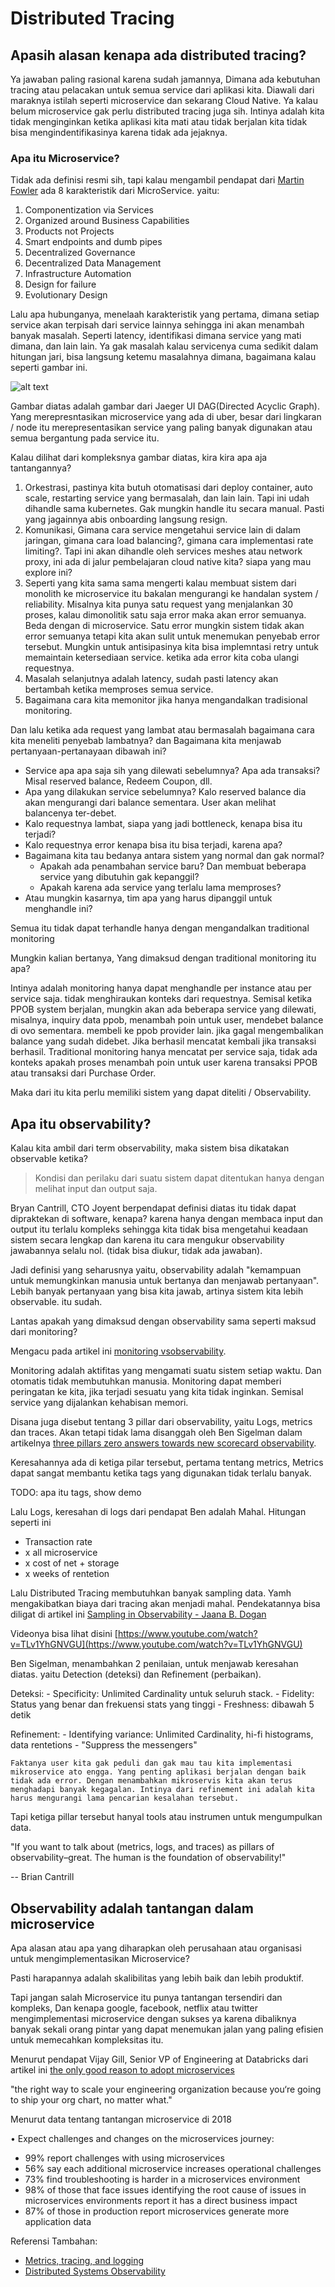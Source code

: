 # Distributed Tracing


## Apasih alasan kenapa ada distributed tracing?

Ya jawaban paling rasional karena sudah jamannya, Dimana ada kebutuhan tracing atau pelacakan untuk semua service dari aplikasi kita. Diawali dari maraknya istilah seperti microservice dan sekarang Cloud Native. Ya kalau belum microservice gak perlu distributed tracing juga sih.
Intinya adalah kita tidak menginginkan ketika aplikasi kita mati atau tidak berjalan kita tidak bisa mengindentifikasinya karena tidak ada jejaknya.

### Apa itu Microservice?

Tidak ada definisi resmi sih, tapi kalau mengambil pendapat dari [Martin Fowler](https://martinfowler.com/articles/microservices.html) ada 8 karakteristik dari MicroService. yaitu:

1. Componentization via Services
2. Organized around Business Capabilities
3. Products not Projects
4. Smart endpoints and dumb pipes
5. Decentralized Governance
6. Decentralized Data Management
7. Infrastructure Automation
8. Design for failure
9. Evolutionary Design

Lalu apa hubunganya, menelaah karakteristik yang pertama, dimana setiap service akan terpisah dari service lainnya sehingga ini akan menambah banyak masalah. Seperti latency, identifikasi dimana service yang mati dimana, dan lain lain. Ya gak masalah kalau servicenya cuma sedikit dalam hitungan jari, bisa langsung ketemu masalahnya dimana, bagaimana kalau seperti gambar ini.

![alt text](/images/visual-uber-microservice.jpg "Gambar dari buku mastering distributed tracing")

Gambar diatas adalah gambar dari Jaeger UI DAG(Directed Acyclic Graph). Yang merepresntasikan microservice yang ada di uber, besar dari lingkaran / node itu merepresentasikan service yang paling banyak digunakan atau semua bergantung pada service itu.

Kalau dilihat dari kompleksnya gambar diatas, kira kira apa aja tantangannya?

1. Orkestrasi, pastinya kita butuh otomatisasi dari deploy container, auto scale, restarting service yang bermasalah, dan lain lain. Tapi ini udah dihandle sama kubernetes. Gak mungkin handle itu secara manual. Pasti yang jagainnya abis onboarding langsung resign.
2. Komunikasi, Gimana cara service mengetahui service lain di dalam jaringan, gimana cara load balancing?, gimana cara implementasi rate limiting?. Tapi ini akan dihandle oleh services meshes atau network proxy, ini ada di jalur pembelajaran cloud native kita? siapa yang mau explore ini?
3. Seperti yang kita sama sama mengerti kalau membuat sistem dari monolith ke microservice itu bakalan mengurangi ke handalan system / reliability. Misalnya kita punya satu request yang menjalankan 30 proses, kalau dimonolitik satu saja error maka akan error semuanya. Beda dengan di microservice. Satu error mungkin sistem tidak akan error semuanya tetapi kita akan sulit untuk menemukan penyebab error tersebut. Mungkin untuk antisipasinya kita bisa implemntasi retry untuk memaintain ketersediaan service. ketika ada error kita coba ulangi requestnya.
4. Masalah selanjutnya adalah latency, sudah pasti latency akan bertambah ketika memproses semua service.
5. Bagaimana cara kita memonitor jika hanya mengandalkan tradisional monitoring.

Dan lalu ketika ada request yang lambat atau bermasalah bagaimana cara kita meneliti penyebab lambatnya? dan Bagaimana kita menjawab pertanyaan-pertanayaan dibawah ini?

- Service apa apa saja sih yang dilewati sebelumnya? Apa ada transaksi? Misal reserved balance, Redeem Coupon, dll.
- Apa yang dilakukan service sebelumnya? Kalo reserved balance dia akan mengurangi dari balance sementara. User akan melihat balancenya ter-debet.
- Kalo requestnya lambat, siapa yang jadi bottleneck, kenapa bisa itu terjadi?
- Kalo requestnya error kenapa bisa itu bisa terjadi, karena apa?
- Bagaimana kita tau bedanya antara sistem yang normal dan gak normal?
  - Apakah ada penambahan service baru? Dan membuat beberapa service yang dibutuhin gak kepanggil?
  - Apakah karena ada service yang terlalu lama memproses?
- Atau mungkin kasarnya, tim apa yang harus dipanggil untuk menghandle ini?

Semua itu tidak dapat terhandle hanya dengan mengandalkan traditional monitoring

Mungkin kalian bertanya, Yang dimaksud dengan traditional monitoring itu apa?

Intinya adalah monitoring hanya dapat menghandle per instance atau per service saja. tidak menghiraukan konteks dari requestnya. Semisal ketika PPOB system berjalan, mungkin akan ada beberapa service yang dilewati, misalnya, inquiry data ppob, menambah poin untuk user, mendebet balance di ovo sementara. membeli ke ppob provider lain. jika gagal mengembalikan balance yang sudah didebet. Jika berhasil mencatat kembali jika transaksi berhasil. Traditional monitoring hanya mencatat per service saja, tidak ada konteks apakah proses menambah poin untuk user karena transaksi PPOB atau transaksi dari Purchase Order.

Maka dari itu kita perlu memiliki sistem yang dapat diteliti / Observability.

## Apa itu observability?

Kalau kita ambil dari term observability, maka sistem bisa dikatakan observable ketika?

> Kondisi dan perilaku dari suatu sistem dapat ditentukan hanya dengan melihat input dan output saja.

Bryan Cantrill, CTO Joyent berpendapat definisi diatas itu tidak dapat dipraktekan di software, kenapa? karena hanya dengan membaca input dan output itu terlalu kompleks sehingga kita tidak bisa mengetahui keadaan sistem secara lengkap dan karena itu cara mengukur observability jawabannya selalu nol. (tidak bisa diukur, tidak ada jawaban).

Jadi definisi yang seharusnya yaitu, observability adalah "kemampuan untuk memungkinkan manusia untuk bertanya dan menjawab pertanyaan". Lebih banyak pertanyaan yang bisa kita jawab, artinya sistem kita lebih observable. itu sudah.

Lantas apakah yang dimaksud dengan observability sama seperti maksud dari monitoring?

Mengacu pada artikel ini [monitoring vsobservability](https://www.fastly.com/blog/monitoring-vs-observability).

Monitoring adalah aktifitas yang mengamati suatu sistem setiap waktu. Dan otomatis tidak membutuhkan manusia. Monitoring dapat memberi peringatan ke kita, jika terjadi sesuatu yang kita tidak inginkan. Semisal service yang dijalankan kehabisan memori. 

Disana juga disebut tentang 3 pillar dari observability, yaitu Logs, metrics dan traces. Akan tetapi tidak lama disanggah oleh Ben Sigelman dalam artikelnya [three pillars zero answers towards new scorecard observability](https://lightstep.com/blog/three-pillars-zero-answers-towards-new-scorecard-observability/).

Keresahannya ada di ketiga pilar tersebut, pertama tentang metrics, Metrics dapat sangat membantu ketika tags yang digunakan tidak terlalu banyak.

TODO: apa itu tags, show demo

Lalu Logs, keresahan di logs dari pendapat Ben adalah Mahal. Hitungan seperti ini

- Transaction rate
- x all microservice
- x cost of net + storage
- x weeks of rentetion

Lalu Distributed Tracing membutuhkan banyak sampling data. Yamh mengakibatkan biaya dari tracing akan menjadi mahal. Pendekatannya bisa diligat di artikel ini [Sampling in Observability - Jaana B. Dogan](https://medium.com/observability/sampling-in-observability-db0142cdda5b)

Videonya bisa lihat disini [https://www.youtube.com/watch?v=TLv1YhGNVGU](https://www.youtube.com/watch?v=TLv1YhGNVGU)

Ben Sigelman, menambahkan 2 penilaian, untuk menjawab keresahan diatas. yaitu Detection (deteksi) dan Refinement (perbaikan).

Deteksi:
    - Specificity: Unlimited Cardinality untuk seluruh stack.
    - Fidelity: Status yang benar dan frekuensi stats yang tinggi
    - Freshness: dibawah 5 detik

Refinement:
    - Identifying variance: Unlimited Cardinality, hi-fi histograms, data rentetions
    - "Suppress the messengers"

    Faktanya user kita gak peduli dan gak mau tau kita implementasi mikroservice ato engga. Yang penting aplikasi berjalan dengan baik tidak ada error. Dengan menambahkan mikroservis kita akan terus menghadapi banyak kegagalan. Intinya dari refinement ini adalah kita harus mengurangi lama pencarian kesalahan tersebut.

Tapi ketiga pillar tersebut hanyal tools atau instrumen untuk mengumpulkan data.

"If you want to talk about (metrics, logs, and traces) as pillars of observability–great.
The human is the foundation of observability!"

-- Brian Cantrill

## Observability adalah tantangan dalam microservice

Apa alasan atau apa yang diharapkan oleh perusahaan atau organisasi untuk mengimplementasikan Microservice?

Pasti harapannya adalah skalibilitas yang lebih baik dan lebih produktif.

Tapi jangan salah Microservice itu punya tantangan tersendiri dan kompleks, Dan kenapa google, facebook, netflix atau twitter mengimplementasi microservice dengan sukses ya karena dibaliknya banyak sekali orang pintar yang dapat menemukan  jalan yang paling efisien untuk memecahkan kompleksitas itu.

Menurut pendapat Vijay Gill, Senior VP of Engineering at Databricks dari artikel ini [the only good reason to adopt microservices](https://lightstep.com/blog/the-only-good-reason-to-adopt-microservices/)

"the right way to scale your engineering organization because you‘re going to ship your org chart, no matter what."

Menurut data tentang tantangan microservice di 2018

• Expect challenges and changes on the microservices journey:

   - 99% report challenges with using microservices
   - 56% say each additional microservice increases operational challenges
   - 73% find troubleshooting is harder in a microservices environment
   - 98% of those that face issues identifying the root cause of issues in microservices environments report it has a
   direct business impact
   - 87% of those in production report microservices generate more application data

Referensi Tambahan:

- [Metrics, tracing, and logging](https://peter.bourgon.org/blog/2017/02/21/metrics-tracing-and-logging.html)
- [Distributed Systems Observability](https://learning.oreilly.com/library/view/distributed-systems-observability/9781492033431/ch04.html)
